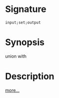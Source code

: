 # Signature
```vikid-signature
input;set;output
```

# Synopsis
union with

# Description

[more...](https://en.wikipedia.org/wiki/Union_(set_theory))